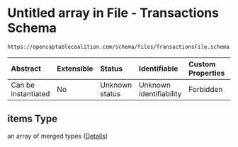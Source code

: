 # Untitled array in File - Transactions Schema

```txt
https://opencaptablecoalition.com/schema/files/TransactionsFile.schema.json#/properties/items
```



| Abstract            | Extensible | Status         | Identifiable            | Custom Properties | Additional Properties | Access Restrictions | Defined In                                                                                              |
| :------------------ | :--------- | :------------- | :---------------------- | :---------------- | :-------------------- | :------------------ | :------------------------------------------------------------------------------------------------------ |
| Can be instantiated | No         | Unknown status | Unknown identifiability | Forbidden         | Allowed               | none                | [TransactionsFile.schema.json*](../../schema/files/TransactionsFile.schema.json "open original schema") |

## items Type

an array of merged types ([Details](transactionsfile-properties-items-items.md))
